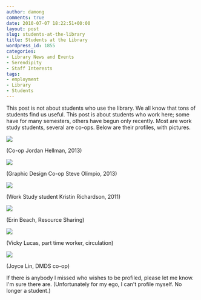 ```yaml
---
author: damong
comments: true
date: 2010-07-07 18:22:51+00:00
layout: post
slug: students-at-the-library
title: Students at the Library
wordpress_id: 1855
categories:
- Library News and Events
- Serendipity
- Staff Interests
tags:
- employment
- Library
- Students
---
```


This post is not about students who use the library. We all know that tons of students find us useful. This post is about students who work here; some have for many semesters, others have begun only recently. Most are work study students, several are co-ops. Below are their profiles, with pictures.

[![](http://www.lib.neu.edu/snippets/wp-content/uploads/2010/07/DSC05240-1.jpg)](http://www.lib.neu.edu/snippets/wp-content/uploads/2010/07/DSC05240-1.jpg)

(Co-op Jordan Hellman, 2013)

[![](http://www.lib.neu.edu/snippets/wp-content/uploads/2010/07/DSC05241.jpg)](http://www.lib.neu.edu/snippets/wp-content/uploads/2010/07/DSC05241.jpg)

(Graphic Design Co-op Steve Olimpio, 2013)

[![](http://www.lib.neu.edu/snippets/wp-content/uploads/2010/07/DSC05242.jpg)](http://www.lib.neu.edu/snippets/wp-content/uploads/2010/07/DSC05242.jpg)

(Work Study student Kristin Richardson, 2011)

[![](http://www.lib.neu.edu/snippets/wp-content/uploads/2010/07/DSC05246.jpg)](http://www.lib.neu.edu/snippets/wp-content/uploads/2010/07/DSC05246.jpg)

(Erin Beach, Resource Sharing)

[![](http://www.lib.neu.edu/snippets/wp-content/uploads/2010/07/DSC05244s1.jpg)](http://www.lib.neu.edu/snippets/wp-content/uploads/2010/07/DSC05244s1.jpg)

(Vicky Lucas, part time worker, circulation)

[![](http://www.lib.neu.edu/snippets/wp-content/uploads/2010/07/DSC026171.jpg)](http://www.lib.neu.edu/snippets/wp-content/uploads/2010/07/DSC026171.jpg)

(Joyce Lin, DMDS co-op)

If there is anybody I missed who wishes to be profiled, please let me know. I'm sure there are. (Unfortunately for my ego, I can't profile myself. No longer a student.)
